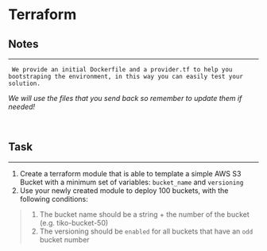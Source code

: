 # Terraform

## Notes
---
```
 We provide an initial Dockerfile and a provider.tf to help you bootstraping the environment, in this way you can easily test your solution. 
```
_We will use the files that you send back so remember to update them if needed!_

&nbsp;
## Task
---
1. Create a terraform module that is able to template a simple AWS S3 Bucket with a minimum set of variables: `bucket_name` and `versioning`
1. Use your newly created module to deploy 100 buckets, with the following conditions:
> 1. The bucket name should be a string + the number of the bucket (e.g. tiko-bucket-50)
> 1. The versioning should be `enabled` for all buckets that have an `odd` bucket number
